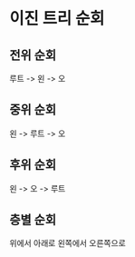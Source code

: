 # 이진 트리 순회

## 전위 순회
루트 -> 왼 -> 오

## 중위 순회
왼 -> 루트 -> 오

## 후위 순회
왼 -> 오 -> 루트

## 층별 순회
위에서 아래로 왼쪽에서 오른쪽으로